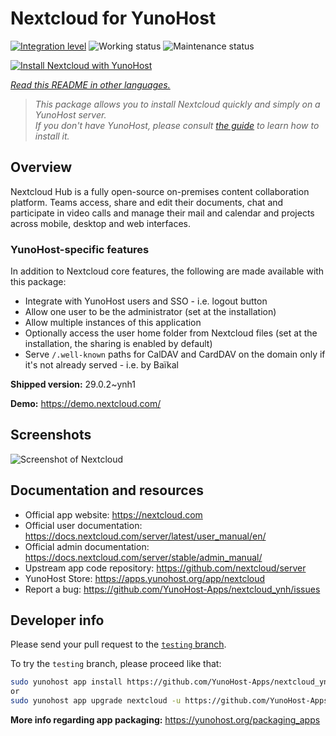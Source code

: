 <!--
N.B.: This README was automatically generated by <https://github.com/YunoHost/apps/tree/master/tools/readme_generator>
It shall NOT be edited by hand.
-->

# Nextcloud for YunoHost

[![Integration level](https://dash.yunohost.org/integration/nextcloud.svg)](https://dash.yunohost.org/appci/app/nextcloud) ![Working status](https://ci-apps.yunohost.org/ci/badges/nextcloud.status.svg) ![Maintenance status](https://ci-apps.yunohost.org/ci/badges/nextcloud.maintain.svg)

[![Install Nextcloud with YunoHost](https://install-app.yunohost.org/install-with-yunohost.svg)](https://install-app.yunohost.org/?app=nextcloud)

*[Read this README in other languages.](./ALL_README.md)*

> *This package allows you to install Nextcloud quickly and simply on a YunoHost server.*  
> *If you don't have YunoHost, please consult [the guide](https://yunohost.org/install) to learn how to install it.*

## Overview

Nextcloud Hub is a fully open-source on-premises content collaboration platform. Teams access, share and edit their documents, chat and participate in video calls and manage their mail and calendar and projects across mobile, desktop and web interfaces.

### YunoHost-specific features

In addition to Nextcloud core features, the following are made available with this package:

 * Integrate with YunoHost users and SSO - i.e. logout button
 * Allow one user to be the administrator (set at the installation)
 * Allow multiple instances of this application
 * Optionally access the user home folder from Nextcloud files (set at the installation, the sharing is enabled by default)
 * Serve `/.well-known` paths for CalDAV and CardDAV on the domain only if it's not already served - i.e. by Baïkal


**Shipped version:** 29.0.2~ynh1

**Demo:** <https://demo.nextcloud.com/>

## Screenshots

![Screenshot of Nextcloud](./doc/screenshots/screenshot.png)

## Documentation and resources

- Official app website: <https://nextcloud.com>
- Official user documentation: <https://docs.nextcloud.com/server/latest/user_manual/en/>
- Official admin documentation: <https://docs.nextcloud.com/server/stable/admin_manual/>
- Upstream app code repository: <https://github.com/nextcloud/server>
- YunoHost Store: <https://apps.yunohost.org/app/nextcloud>
- Report a bug: <https://github.com/YunoHost-Apps/nextcloud_ynh/issues>

## Developer info

Please send your pull request to the [`testing` branch](https://github.com/YunoHost-Apps/nextcloud_ynh/tree/testing).

To try the `testing` branch, please proceed like that:

```bash
sudo yunohost app install https://github.com/YunoHost-Apps/nextcloud_ynh/tree/testing --debug
or
sudo yunohost app upgrade nextcloud -u https://github.com/YunoHost-Apps/nextcloud_ynh/tree/testing --debug
```

**More info regarding app packaging:** <https://yunohost.org/packaging_apps>
